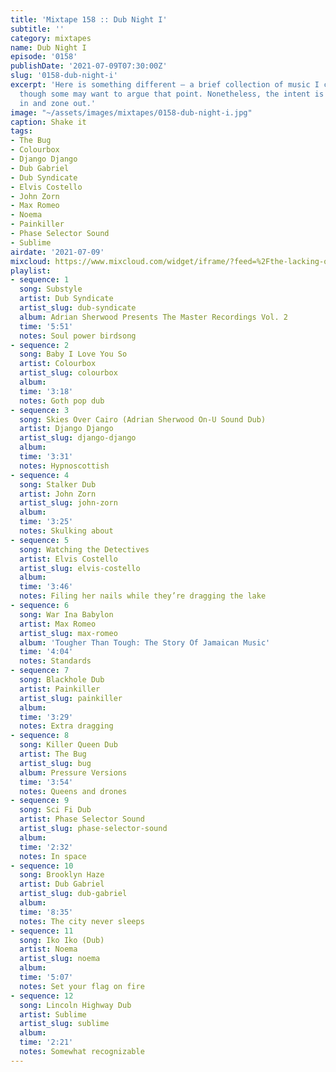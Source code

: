 ```yaml
---
title: 'Mixtape 158 :: Dub Night I'
subtitle: ''
category: mixtapes
name: Dub Night I
episode: '0158'
publishDate: '2021-07-09T07:30:00Z'
slug: '0158-dub-night-i'
excerpt: 'Here is something different — a brief collection of music I consider "dub",
  though some may want to argue that point. Nonetheless, the intent is clear: tune
  in and zone out.'
image: "~/assets/images/mixtapes/0158-dub-night-i.jpg"
caption: Shake it
tags:
- The Bug
- Colourbox
- Django Django
- Dub Gabriel
- Dub Syndicate
- Elvis Costello
- John Zorn
- Max Romeo
- Noema
- Painkiller
- Phase Selector Sound
- Sublime
airdate: '2021-07-09'
mixcloud: https://www.mixcloud.com/widget/iframe/?feed=%2Fthe-lacking-org%2Frvxrol-158-dub-night-i%2F&hide_artwork=1&hide_cover=1
playlist:
- sequence: 1
  song: Substyle
  artist: Dub Syndicate
  artist_slug: dub-syndicate
  album: Adrian Sherwood Presents The Master Recordings Vol. 2
  time: '5:51'
  notes: Soul power birdsong
- sequence: 2
  song: Baby I Love You So
  artist: Colourbox
  artist_slug: colourbox
  album:
  time: '3:18'
  notes: Goth pop dub
- sequence: 3
  song: Skies Over Cairo (Adrian Sherwood On-U Sound Dub)
  artist: Django Django
  artist_slug: django-django
  album:
  time: '3:31'
  notes: Hypnoscottish
- sequence: 4
  song: Stalker Dub
  artist: John Zorn
  artist_slug: john-zorn
  album:
  time: '3:25'
  notes: Skulking about
- sequence: 5
  song: Watching the Detectives
  artist: Elvis Costello
  artist_slug: elvis-costello
  album:
  time: '3:46'
  notes: Filing her nails while they’re dragging the lake
- sequence: 6
  song: War Ina Babylon
  artist: Max Romeo
  artist_slug: max-romeo
  album: 'Tougher Than Tough: The Story Of Jamaican Music'
  time: '4:04'
  notes: Standards
- sequence: 7
  song: Blackhole Dub
  artist: Painkiller
  artist_slug: painkiller
  album:
  time: '3:29'
  notes: Extra dragging
- sequence: 8
  song: Killer Queen Dub
  artist: The Bug
  artist_slug: bug
  album: Pressure Versions
  time: '3:54'
  notes: Queens and drones
- sequence: 9
  song: Sci Fi Dub
  artist: Phase Selector Sound
  artist_slug: phase-selector-sound
  album:
  time: '2:32'
  notes: In space
- sequence: 10
  song: Brooklyn Haze
  artist: Dub Gabriel
  artist_slug: dub-gabriel
  album:
  time: '8:35'
  notes: The city never sleeps
- sequence: 11
  song: Iko Iko (Dub)
  artist: Noema
  artist_slug: noema
  album:
  time: '5:07'
  notes: Set your flag on fire
- sequence: 12
  song: Lincoln Highway Dub
  artist: Sublime
  artist_slug: sublime
  album:
  time: '2:21'
  notes: Somewhat recognizable
---
```


